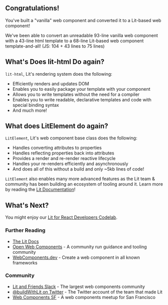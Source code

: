 ## Congratulations!

You've built a "vanilla" web component and converted it to a Lit-based web component!

We've been able to convert an unreadable 93-line vanilla web component with a 43-line html template to a 68-line Lit-based web component template-and-all! (JS: 104 + 43 lines to 75 lines)

## What's Does lit-html Do again?

`lit-html`, Lit's rendering system does the following:

* Efficiently renders and updates DOM
* Enables you to easily package your template with your component
* Allows you to write templates without the need for a compiler
* Enables you to write readable, declarative templates and code with special binding syntax
* And much more!

## What does LitElement do again?

`LitElement`, Lit's web component base class does the following:

* Handles converting attributes to properties
* Handles reflecting properties back into attributes
* Provides a render and re-render reactive lifecycle
* Handles your re-renders efficiently and asynchronously
* And does all of this without a build and only ~5kb lines of code!

`LitElement` also enables many more advanced features as the Lit team & community has been building an ecosystem of tooling around it. Learn more by reading the [Lit Documentation](https://lit.dev/docs/)!

## What's Next?

You might enjoy our [Lit for React Developers Codelab](https://codelabs.developers.google.com/codelabs/lit-2-for-react-devs).

### Further Reading

* [The Lit Docs](https://lit.dev/docs/)
* [Open Web Components](https://open-wc.org/) - A community run guidance and tooling community
* [WebComponents.dev](https://webcomponents.dev/) - Create a web component in all known frameworks

### Community

* [Lit and Friends Slack](https://lit.dev/slack-invite) - The largest web components community
* [@buildWithLit on Twitter](https://twitter.com/buildWithLit) - The Twitter account of the team that made Lit
* [Web Components SF](https://twitter.com/WebComponentsSF) - A web components meetup for San Francisco